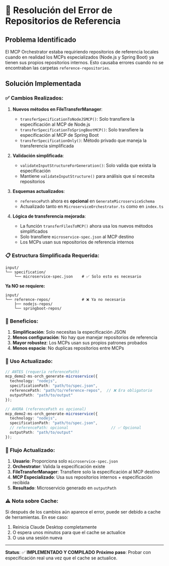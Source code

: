 # 🔧 Resolución del Error de Repositorios de Referencia

## Problema Identificado

El MCP Orchestrator estaba requiriendo repositorios de referencia locales cuando en realidad los MCPs especializados (Node.js y Spring Boot) ya tienen sus propios repositorios internos. Esto causaba errores cuando no se encontraban las carpetas `reference-repositories`.

## Solución Implementada

### ✅ **Cambios Realizados:**

1. **Nuevos métodos en FileTransferManager**:
   - `transferSpecificationToNodeJSMCP()`: Solo transfiere la especificación al MCP de Node.js
   - `transferSpecificationToSpringBootMCP()`: Solo transfiere la especificación al MCP de Spring Boot
   - `transferSpecificationOnly()`: Método privado que maneja la transferencia simplificada

2. **Validación simplificada**:
   - `validateInputStructureForGeneration()`: Solo valida que exista la especificación
   - Mantiene `validateInputStructure()` para análisis que sí necesita repositorios

3. **Esquemas actualizados**:
   - `referencePath` ahora es **opcional** en `GenerateMicroserviceSchema`
   - Actualizado tanto en `MicroserviceOrchestrator.ts` como en `index.ts`

4. **Lógica de transferencia mejorada**:
   - La función `transferFilesToMCP()` ahora usa los nuevos métodos simplificados
   - Solo transfiere `microservice-spec.json` al MCP destino
   - Los MCPs usan sus repositorios de referencia internos

### 📋 **Estructura Simplificada Requerida:**

```
input/
└── specification/
    └── microservice-spec.json    # ✅ Solo esto es necesario
```

**Ya NO se requiere:**
```
input/
└── reference-repos/              # ❌ Ya no necesario
    ├── nodejs-repos/
    └── springboot-repos/
```

### 🎯 **Beneficios:**

1. **Simplificación**: Solo necesitas la especificación JSON
2. **Menos configuración**: No hay que manejar repositorios de referencia
3. **Mayor robustez**: Los MCPs usan sus propios patrones probados
4. **Menos espacio**: No duplicas repositorios entre MCPs

### 🚀 **Uso Actualizado:**

```typescript
// ANTES (requería referencePath)
mcp_demo2-ms-orch_generate-microservice({
  technology: "nodejs",
  specificationPath: "path/to/spec.json",
  referencePath: "path/to/reference-repos",  // ❌ Era obligatorio
  outputPath: "path/to/output"
});

// AHORA (referencePath es opcional)
mcp_demo2-ms-orch_generate-microservice({
  technology: "nodejs", 
  specificationPath: "path/to/spec.json",
  // referencePath: opcional                   // ✅ Opcional
  outputPath: "path/to/output"
});
```

### 🔄 **Flujo Actualizado:**

1. **Usuario**: Proporciona solo `microservice-spec.json`
2. **Orchestrator**: Valida la especificación existe
3. **FileTransferManager**: Transfiere solo la especificación al MCP destino
4. **MCP Especializado**: Usa sus repositorios internos + especificación recibida
5. **Resultado**: Microservicio generado en `outputPath`

### ⚠️ **Nota sobre Cache:**

Si después de los cambios aún aparece el error, puede ser debido a cache de herramientas. En ese caso:

1. Reinicia Claude Desktop completamente
2. O espera unos minutos para que el cache se actualice
3. O usa una sesión nueva

---

**Status**: ✅ **IMPLEMENTADO Y COMPILADO**
**Próximo paso**: Probar con especificación real una vez que el cache se actualice.
